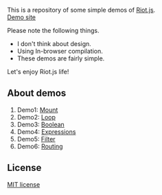 This is a repository of some simple demos of [Riot.js](http://riotjs.com/).  
[Demo site](https://plnkr.co/v5zW8C)

Please note the following things.

- I don't think about design.
- Using In-browser compilation.
- These demos are fairly simple.

Let's enjoy Riot.js life!


## About demos
1. Demo1: [Mount](https://github.com/k-kuwahara/riot-demos/blob/master/mount/index.html)
2. Demo2: [Loop](https://github.com/k-kuwahara/riot-demos/blob/master/loop/index.html)
3. Demo3: [Boolean](https://github.com/k-kuwahara/riot-demos/blob/master/boolean/index.html)
4. Demo4: [Expressions](https://github.com/k-kuwahara/riot-demos/blob/master/expressions/index.html)
5. Demo5: [Filter](https://github.com/k-kuwahara/riot-demos/blob/master/filter/index.html)
6. Demo6: [Routing](https://github.com/k-kuwahara/riot-demos/blob/master/routing/index.html)

## License
[MIT license](https://github.com/k-kuwahara/riot-demos/blob/master/LICENSE.md)
